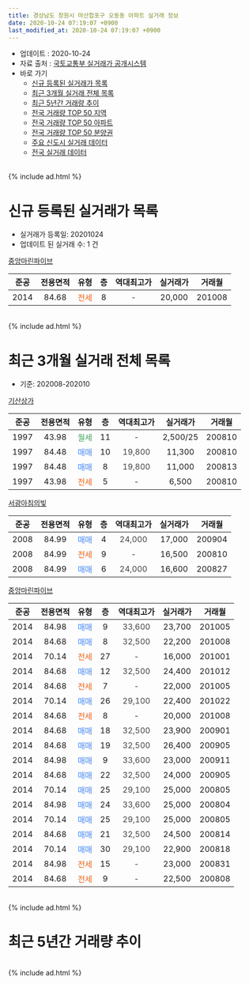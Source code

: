 ```yaml
---
title: 경상남도 창원시 마산합포구 오동동 아파트 실거래 정보
date: 2020-10-24 07:19:07 +0900
last_modified_at: 2020-10-24 07:19:07 +0900
---
```


* 업데이트 : 2020-10-24
* 자료 출처 : [국토교통부 실거래가 공개시스템](http://rt.molit.go.kr)
* 바로 가기
    * [신규 등록된 실거래가 목록](#신규-등록된-실거래가-목록)
    * [최근 3개월 실거래 전체 목록](#최근-3개월-실거래-전체-목록)
    * [최근 5년간 거래량 추이](#최근-5년간-거래량-추이)
    * [전국 거래량 TOP 50 지역](https://inasie.github.io/apt-trade-info/최근-3개월-전국에서-가장-거래가-많이-발생한-지역)
    * [전국 거래량 TOP 50 아파트](https://inasie.github.io/apt-trade-info/최근-3개월-전국에서-가장-거래가-많이-발생한-아파트)
    * [전국 거래량 TOP 50 분양권](https://inasie.github.io/apt-trade-info/최근-3개월-전국에서-가장-거래가-많이-발생한-분양권)
    * [주요 신도시 실거래 데이터](https://inasie.github.io/apt-trade-info/주요-신도시)
    * [전국 실거래 데이터](https://inasie.github.io/apt-trade-info/전국)
<br>
{% include ad.html %}
<br>

# 신규 등록된 실거래가 목록
* 실거래가 등록일: 20201024
* 업데이트 된 실거래 수: 1 건


[중앙마린파이브](https://search.naver.com/search.naver?query=%EA%B2%BD%EC%83%81%EB%82%A8%EB%8F%84+%EC%B0%BD%EC%9B%90%EC%8B%9C+%EB%A7%88%EC%82%B0%ED%95%A9%ED%8F%AC%EA%B5%AC+%EC%98%A4%EB%8F%99%EB%8F%99+%EC%A4%91%EC%95%99%EB%A7%88%EB%A6%B0%ED%8C%8C%EC%9D%B4%EB%B8%8C)

|준공|전용면적|유형|층|역대최고가|실거래가|거래월|
|:---:|:---:|:---:|:---:|:---:|:---:|:---:|
|2014|84.68|<span style="color:#ff5a00">전세</span>|8|<span style="color:#444444">-</span>|20,000|201008|


<br>
{% include ad.html %}
<br>

# 최근 3개월 실거래 전체 목록
* 기준: 202008-202010


[기산상가](https://search.naver.com/search.naver?query=%EA%B2%BD%EC%83%81%EB%82%A8%EB%8F%84+%EC%B0%BD%EC%9B%90%EC%8B%9C+%EB%A7%88%EC%82%B0%ED%95%A9%ED%8F%AC%EA%B5%AC+%EC%98%A4%EB%8F%99%EB%8F%99+%EA%B8%B0%EC%82%B0%EC%83%81%EA%B0%80)

|준공|전용면적|유형|층|역대최고가|실거래가|거래월|
|:---:|:---:|:---:|:---:|:---:|:---:|:---:|
|1997|43.98|<span style="color:#34a853">월세</span>|11|<span style="color:#444444">-</span>|2,500/25|200810|
|1997|84.48|<span style="color:#4285f3">매매</span>|10|<span style="color:#444444">19,800</span>|11,300|200810|
|1997|84.48|<span style="color:#4285f3">매매</span>|8|<span style="color:#444444">19,800</span>|11,000|200813|
|1997|43.98|<span style="color:#ff5a00">전세</span>|5|<span style="color:#444444">-</span>|6,500|200810|

[서광아침의빛](https://search.naver.com/search.naver?query=%EA%B2%BD%EC%83%81%EB%82%A8%EB%8F%84+%EC%B0%BD%EC%9B%90%EC%8B%9C+%EB%A7%88%EC%82%B0%ED%95%A9%ED%8F%AC%EA%B5%AC+%EC%98%A4%EB%8F%99%EB%8F%99+%EC%84%9C%EA%B4%91%EC%95%84%EC%B9%A8%EC%9D%98%EB%B9%9B)

|준공|전용면적|유형|층|역대최고가|실거래가|거래월|
|:---:|:---:|:---:|:---:|:---:|:---:|:---:|
|2008|84.99|<span style="color:#4285f3">매매</span>|4|<span style="color:#444444">24,000</span>|17,000|200904|
|2008|84.99|<span style="color:#ff5a00">전세</span>|9|<span style="color:#444444">-</span>|16,500|200810|
|2008|84.99|<span style="color:#4285f3">매매</span>|6|<span style="color:#444444">24,000</span>|16,600|200827|

[중앙마린파이브](https://search.naver.com/search.naver?query=%EA%B2%BD%EC%83%81%EB%82%A8%EB%8F%84+%EC%B0%BD%EC%9B%90%EC%8B%9C+%EB%A7%88%EC%82%B0%ED%95%A9%ED%8F%AC%EA%B5%AC+%EC%98%A4%EB%8F%99%EB%8F%99+%EC%A4%91%EC%95%99%EB%A7%88%EB%A6%B0%ED%8C%8C%EC%9D%B4%EB%B8%8C)

|준공|전용면적|유형|층|역대최고가|실거래가|거래월|
|:---:|:---:|:---:|:---:|:---:|:---:|:---:|
|2014|84.98|<span style="color:#4285f3">매매</span>|9|<span style="color:#444444">33,600</span>|23,700|201005|
|2014|84.68|<span style="color:#4285f3">매매</span>|8|<span style="color:#444444">32,500</span>|22,200|201008|
|2014|70.14|<span style="color:#ff5a00">전세</span>|27|<span style="color:#444444">-</span>|16,000|201001|
|2014|84.68|<span style="color:#4285f3">매매</span>|12|<span style="color:#444444">32,500</span>|24,400|201012|
|2014|84.68|<span style="color:#ff5a00">전세</span>|7|<span style="color:#444444">-</span>|22,000|201005|
|2014|70.14|<span style="color:#4285f3">매매</span>|26|<span style="color:#444444">29,100</span>|22,400|201022|
|2014|84.68|<span style="color:#ff5a00">전세</span>|8|<span style="color:#444444">-</span>|20,000|201008|
|2014|84.68|<span style="color:#4285f3">매매</span>|18|<span style="color:#444444">32,500</span>|23,900|200901|
|2014|84.68|<span style="color:#4285f3">매매</span>|19|<span style="color:#444444">32,500</span>|26,400|200905|
|2014|84.98|<span style="color:#4285f3">매매</span>|9|<span style="color:#444444">33,600</span>|23,000|200911|
|2014|84.68|<span style="color:#4285f3">매매</span>|22|<span style="color:#444444">32,500</span>|24,000|200905|
|2014|70.14|<span style="color:#4285f3">매매</span>|25|<span style="color:#444444">29,100</span>|25,000|200805|
|2014|84.98|<span style="color:#4285f3">매매</span>|24|<span style="color:#444444">33,600</span>|25,000|200804|
|2014|70.14|<span style="color:#4285f3">매매</span>|25|<span style="color:#444444">29,100</span>|25,000|200805|
|2014|84.68|<span style="color:#4285f3">매매</span>|21|<span style="color:#444444">32,500</span>|24,500|200814|
|2014|70.14|<span style="color:#4285f3">매매</span>|30|<span style="color:#444444">29,100</span>|22,900|200818|
|2014|84.98|<span style="color:#ff5a00">전세</span>|15|<span style="color:#444444">-</span>|23,000|200831|
|2014|84.68|<span style="color:#ff5a00">전세</span>|9|<span style="color:#444444">-</span>|22,500|200808|


<br>
{% include ad.html %}
<br>

# 최근 5년간 거래량 추이


<div style="width:100%;">
    <canvas id="deal_progress" height="200"></canvas>
</div>

<script>
new Chart(document.getElementById("deal_progress"), {
    type: 'line',
    data: {
        labels: ['201510','201511','201512','201601','201602','201603','201604','201605','201606','201607','201608','201609','201610','201611','201612','201701','201702','201703','201704','201705','201706','201707','201708','201709','201710','201711','201712','201801','201802','201803','201804','201805','201806','201807','201808','201809','201810','201811','201812','201901','201902','201903','201904','201905','201906','201907','201908','201909','201910','201911','201912','202001','202002','202003','202004','202005','202006','202007','202008','202009','202010'],
        datasets: [{
            label: '매매',
            pointRadius: 1,
            data: [5, 2, 6, 3, 2, 0, 3, 1, 6, 5, 8, 9, 12, 7, 10, 4, 6, 4, 4, 3, 2, 4, 2, 3, 2, 1, 2, 4, 4, 4, 5, 1, 6, 4, 2, 3, 4, 2, 4, 4, 4, 6, 7, 4, 5, 4, 5, 4, 8, 11, 5, 2, 8, 4, 8, 5, 12, 12, 8, 5, 4],
            borderColor: "rgba(255, 201, 14, 1)",
            backgroundColor: "rgba(255, 201, 14, 0.5)",
            fill: false,
            lineTension: 0
        },{
            label: '전월세',
            pointRadius: 1,
            data: [5, 0, 1, 5, 1, 5, 2, 1, 1, 5, 6, 4, 10, 3, 6, 0, 1, 6, 3, 6, 1, 4, 2, 8, 5, 13, 11, 16, 5, 7, 4, 2, 4, 2, 6, 4, 4, 3, 2, 3, 2, 3, 6, 3, 2, 1, 2, 3, 7, 2, 6, 4, 5, 7, 2, 5, 3, 5, 5, 0, 3],
            borderColor: "rgba(0, 141, 185, 1)",
            backgroundColor: "rgba(0, 141, 185, 0.5)",
            fill: false,
            lineTension: 0
        }
        ]
    },
    options: {
        responsive: true,
        title: {
            display: false
        },
        tooltips: {
            mode: 'index',
            intersect: false
        },
        hover: {
            mode: 'nearest',
            intersect: true
        },
        scales: {
            xAxes: [{
                display: true,
                scaleLabel: {
                    display: true,
                    labelString: '년/월'
                }
            }],
            yAxes: [{
                display: true,
                ticks: {
                    suggestedMin: 0,
                },
                scaleLabel: {
                    display: true,
                    labelString: '실거래 수'
                }
            }]
        }
    }
});

</script>


<br>
{% include ad.html %}
<br>

